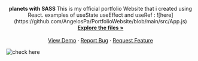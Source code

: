 






<p  align="center">

  <p align="center">
  <strong> planets with SASS </strong>
This is my official portfolio Website that i created using React.
examples of useState useEffect and useRef :
![here](https://github.com/AngelosPa/PortfolioWebsite/blob/main/src/App.js)
    <br />
    <a href="https://github.com/AngelosPa/PortfolioWebsite/tree/main/src"><strong>Explore the files »</strong></a>
    <br />
    <br />
    <a href="https://angelospa.github.io/PortfolioWebsite/">View Demo</a>
    ·
    <a href="https://github.com/github_username/repo_name/issues">Report Bug</a>
    ·
    <a href="https://github.com/github_username/repo_name/issues">Request Feature</a>
  </p>
</p>

![check here](portfoliowebsite.png)

